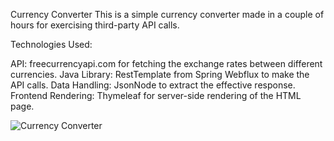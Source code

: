 Currency Converter
This is a simple currency converter made in a couple of hours for exercising third-party API calls.

Technologies Used:

API: freecurrencyapi.com for fetching the exchange rates between different currencies.
Java Library: RestTemplate from Spring Webflux to make the API calls.
Data Handling: JsonNode to extract the effective response.
Frontend Rendering: Thymeleaf for server-side rendering of the HTML page.

![Currency Converter](https://i.imgur.com/fta0OyT.png)
